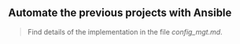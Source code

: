 ## Automate the previous projects with Ansible

> Find details of the implementation in the file *config_mgt.md*.   
 
       
 
 
